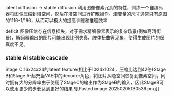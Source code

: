 latent diffusion -> stable diffusion
利用图像像素冗余的特性，训练一个自编码器将图像压缩到潜空间，然后在潜空间进行扩散操作。潜变量的尺寸通常只有原图的1116-1/196，从而可以极大的提高训练和推理效率

deficit
图像压缩存在信息损失，对于需求精细像素表示的复杂场景(例如高清街景)，解码器输出的图片可能出现比例失真、肢体扭曲等现象，使得生成图片的保真度不足。


### stable AI stable cascade
Stage C:16x24x24的latent feature(相比于1024x1024，压缩比达到42倍)Stage B和Stage A-起充当VAE中的decoder角色，将图片从隐空间恢复到像素空间，同时拥有大的分辨率由于使用了StageC的输出作为StageB的输入，因此StageB可以使用更少的步长达到更好的结果
![[Pasted image 20250205130536.png]]